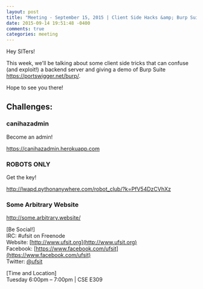 ```yaml
---
layout: post
title: "Meeting - September 15, 2015 | Client Side Hacks &amp; Burp Suite"
date: 2015-09-14 19:51:48 -0400
comments: true
categories: meeting
---
```


Hey SITers!

This week, we'll be talking about some client side tricks that can confuse (and exploit!) a backend server and giving a demo of Burp Suite <https://portswigger.net/burp/>.

<!-- more -->

Hope to see you there!

## Challenges:

### canihazadmin

Become an admin!

https://canihazadmin.herokuapp.com

### ROBOTS ONLY

Get the key!

http://lwapd.pythonanywhere.com/robot_club/?k=PfV54DzCVhXz

### Some Arbitrary Website

http://some.arbitrary.website/

[Be Social!]  
IRC: #ufsit on Freenode  
Website: [http://www.ufsit.org](http://www.ufsit.org)  
Facebook: [https://www.facebook.com/ufsit](https://www.facebook.com/ufsit)  
Twitter: [@ufsit](https://twitter.com/ufsit)

[Time and Location]  
Tuesday 6:00pm – 7:00pm | CSE E309
